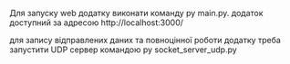 Для запуску web додатку виконати команду py main.py.
додаток доступний за адресою http://localhost:3000/

для запису відправлених даних та повноцінної роботи додатку 
треба запустити UDP сервер командою py socket_server_udp.py
